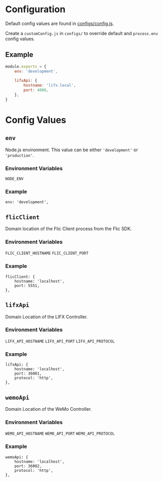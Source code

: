 # Configuration
Default config values are found in [configs/config.js](configs/config.js).

Create a `customConfig.js` in `configs/` to override default and `process.env` config values.


## Example
```js
module.exports = {
	env: 'development',
	
	lifxApi: {
		hostname: 'lifx.local',
		port: 4000,
	},
}
```


# Config Values

## `env`
Node.js environment. This value can be either `'development'` or `'production'`.

### Environment Variables
`NODE_ENV`

### Example
```
env: 'development',
```


## `flicClient`
Domain location of the Flic Client process from the Flic SDK.

### Environment Variables
`FLIC_CLIENT_HOSTNAME`
`FLIC_CLIENT_PORT`

### Example
```
flicClient: {
	hostname: 'localhost',
	port: 5551,
},
```


## `lifxApi`
Domain Location of the LIFX Controller.

### Environment Variables
`LIFX_API_HOSTNAME`
`LIFX_API_PORT`
`LIFX_API_PROTOCOL`

### Example
```
lifxApi: {
	hostname: 'localhost',
	port: 36001,
	protocol: 'http',
},
```


## `wemoApi`
Domain Location of the WeMo Controller.

### Environment Variables
`WEMO_API_HOSTNAME`
`WEMO_API_PORT`
`WEMO_API_PROTOCOL`

### Example
```
wemoApi: {
	hostname: 'localhost',
	port: 36002,
	protocol: 'http',
},
```
